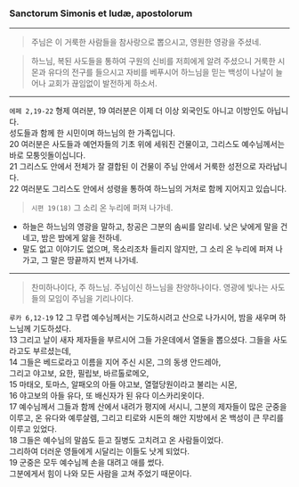 ### Sanctorum Simonis et Iudæ, apostolorum

----

> 주님은 이 거룩한 사람들을 참사랑으로 뽑으시고, 영원한 영광을 주셨네.

> 하느님, 복된 사도들을 통하여 구원의 신비를 저희에게 알려 주셨으니 거룩한 시몬과 유다의 전구를 들으시고 자비를 베푸시어 하느님을 믿는 백성이 나날이 늘어나 교회가 끊임없이 발전하게 하소서.

----

`에페 2,19-22` 형제 여러분, 19 여러분은 이제 더 이상 외국인도 아니고 이방인도 아닙니다.  
성도들과 함께 한 시민이며 하느님의 한 가족입니다.  
20 여러분은 사도들과 예언자들의 기초 위에 세워진 건물이고, 그리스도 예수님께서는 바로 모퉁잇돌이십니다.  
21 그리스도 안에서 전체가 잘 결합된 이 건물이 주님 안에서 거룩한 성전으로 자라납니다.  
22 여러분도 그리스도 안에서 성령을 통하여 하느님의 거처로 함께 지어지고 있습니다.  

> `시편 19(18)` 그 소리 온 누리에 퍼져 나가네.
- 하늘은 하느님의 영광을 말하고, 창공은 그분의 솜씨를 알리네. 낮은 낮에게 말을 건네고, 밤은 밤에게 앎을 전하네.  
- 말도 없고 이야기도 없으며, 목소리조차 들리지 않지만, 그 소리 온 누리에 퍼져 나가고, 그 말은 땅끝까지 번져 나가네.  

----

> 찬미하나이다, 주 하느님. 주님이신 하느님을 찬양하나이다. 영광에 빛나는 사도들의 모임이 주님을 기리나이다.

`루카 6,12-19` 12 그 무렵 예수님께서는 기도하시려고 산으로 나가시어, 밤을 새우며 하느님께 기도하셨다.  
13 그리고 날이 새자 제자들을 부르시어 그들 가운데에서 열둘을 뽑으셨다. 그들을 사도라고도 부르셨는데,  
14 그들은 베드로라고 이름을 지어 주신 시몬, 그의 동생 안드레아,  
그리고 야고보, 요한, 필립보, 바르톨로메오,  
15 마태오, 토마스, 알패오의 아들 야고보, 열혈당원이라고 불리는 시몬,  
16 야고보의 아들 유다, 또 배신자가 된 유다 이스카리옷이다.  
17 예수님께서 그들과 함께 산에서 내려가 평지에 서시니, 그분의 제자들이 많은 군중을 이루고, 온 유다와 예루살렘, 그리고 티로와 시돈의 해안 지방에서 온 백성이 큰 무리를 이루고 있었다.  
18 그들은 예수님의 말씀도 듣고 질병도 고치려고 온 사람들이었다.  
그리하여 더러운 영들에게 시달리는 이들도 낫게 되었다.  
19 군중은 모두 예수님께 손을 대려고 애를 썼다.  
그분에게서 힘이 나와 모든 사람을 고쳐 주었기 때문이다.  